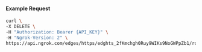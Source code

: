 <!-- Code generated for API Clients. DO NOT EDIT. -->

#### Example Request

```bash
curl \
-X DELETE \
-H "Authorization: Bearer {API_KEY}" \
-H "Ngrok-Version: 2" \
https://api.ngrok.com/edges/https/edghts_2fKmchgh0Ruy9WIKs9NoGWPpZb1/routes/edghtsrt_2fKmchEADExxwvlnPpW3S9Jo6Mv/compression
```
